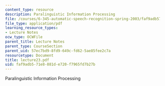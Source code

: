 ```yaml
---
content_type: resource
description: Paralinguistic Information Processing
file: /courses/6-345-automatic-speech-recognition-spring-2003/faf9adb571e8881de720f7965fd7b27b_lecture23.pdf
file_type: application/pdf
learning_resource_types:
- Lecture Notes
ocw_type: OCWFile
parent_title: Lecture Notes
parent_type: CourseSection
parent_uid: 57ec7bd9-8fd9-649c-fd62-5ae85fee2c7a
resourcetype: Document
title: lecture23.pdf
uid: faf9adb5-71e8-881d-e720-f7965fd7b27b
---
```

Paralinguistic Information Processing

